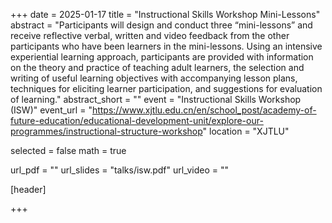 +++
date = 2025-01-17
title = "Instructional Skills Workshop Mini-Lessons"
abstract = "Participants will design and conduct three “mini-lessons” and receive reflective verbal, written and video feedback from the other participants who have been learners in the mini-lessons. Using an intensive experiential learning approach, participants are provided with information on the theory and practice of teaching adult learners, the selection and writing of useful learning objectives with accompanying lesson plans, techniques for eliciting learner participation, and suggestions for evaluation of learning."
abstract_short = ""
event = "Instructional Skills Workshop (ISW)"
event_url = "https://www.xjtlu.edu.cn/en/school_post/academy-of-future-education/educational-development-unit/explore-our-programmes/instructional-structure-workshop"
location = "XJTLU"

selected = false
math = true

url_pdf = ""
url_slides = "talks/isw.pdf"
url_video = ""

[header]

+++
